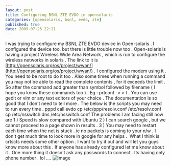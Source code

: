 ```yaml
---
layout: post
title: Configuring BSNL ZTE EVDO in opensolaris
categories: [opensolaris, bsnl, evdo, zte]
published: true
date: 2009-07-25 22:21
---
```

I was trying to configure my BSNL ZTE EVDO device in Open-solaris . I configured the device too, but there is little trouble now too .  Open-solaris is having a project Wireless Wide Area Network , which is run to configure the wireless networks in solaris . The link to it is [http://opensolaris.org/os/project/wwan/](http://opensolaris.org/os/project/wwan/) . I configured the modem using it . You need to be root to do it too . Also some times when running a command you may not be able to read the complete contents , for it exceeds the limit . So after the command add greater than symbol followed by filename ( I hope you know these commands too ) . Eg : prtconf -v \> t . You can use gedit or vim or any text editors of your choice . The documentation is so good that I don't need to tell more .  The below is the scripts you may need to run every time .  pppd call evdo cp /etc/ppp/resolv.conf /etc/resolv.conf cp /etc/nsswitch.dns /etc/nsswitch.conf  The problems I am facing still now are  1 ) Speed is slow compared with Ubuntu  2 ) I can search google , but we cannot proceed to a page shown in results .  3 ) You may need to restart each time when the net is stuck . ie no packets is coming to your n/w .  I don't get much time to look more in google for any helps .  What I think is crtscts needs some other option . I want to try it out and will let you guys know more about this .  If anyone has already configured let me know about it . One more thing it doesn't ask any passwords to connect . Its having only phone number . lol .... ![image](http://www.harikt.com/sites/all/modules/fckeditor/fckeditor/editor/images/smiley/msn/regular_smile.gif)   
